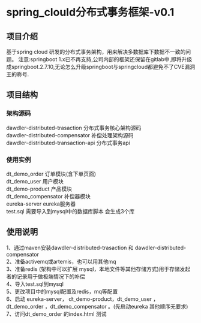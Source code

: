 # spring_clould分布式事务框架-v0.1
## 项目介绍
基于spring cloud 研发的分布式事务架构，用来解决多数据库下数据不一致的问题。
注意:springboot 1.x已不再支持,公司内部的框架还保留在gitlab中,即将升级成springboot.2.7.10,无论怎么升级springboot与springcloud都避免不了CVE漏洞王的称号.
## 项目结构
 ### 架构源码
 dawdler-distributed-trasaction 分布式事务核心架构源码  
 dawdler-distributed-compensator 补偿处理架构源码  
 dawdler-distributed-transaction-api 分布式事务api

### 使用实例

 dt_demo_order 订单模块(含下单页面)  
 dt_demo_user 用户模块  
 dt_demo-product 产品模块  
 dt_demo_compensator 补偿器模块    
 eureka-server eureka服务器  
 test.sql  需要导入到mysql中的数据库脚本 会生成3个库  
 
## 使用说明
1、通过maven安装dawdler-distributed-trasaction 和 dawdler-distributed-compensator  
 2、准备activemq或artemis，也可以用其他mq  
 3、准备redis (架构中可以扩展 mysql，本地文件等其他存储方式)用于存储发起者的记录用于做极端情况下的补偿  
 4、导入test.sql到mysql  
 5、更改项目中的mysql配置及redis，mq等配置  
 6、启动  eureka-server， dt_demo-product，dt_demo_user ，dt_demo_order ，dt_demo_compensator 。(先启动eureka 其他顺序无要求)  
 7、访问dt_demo_order 的index.html 测试  
 
